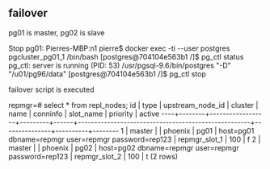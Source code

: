 ## failover

pg01 is master, pg02 is slave

Stop pg01:
Pierres-MBP:n1 pierre$ docker exec -ti --user postgres pgcluster_pg01_1 /bin/bash
[postgres@704104e563b1 /]$ pg_ctl status
pg_ctl: server is running (PID: 53)
/usr/pgsql-9.6/bin/postgres "-D" "/u01/pg96/data"
[postgres@704104e563b1 /]$ pg_ctl stop

failover script is executed

repmgr=# select * from repl_nodes;
 id |  type  | upstream_node_id | cluster | name |                      conninfo                       |   slot_name   | priority | active 
----+--------+------------------+---------+------+-----------------------------------------------------+---------------+----------+--------
  1 | master |                  | phoenix | pg01 | host=pg01 dbname=repmgr user=repmgr password=rep123 | repmgr_slot_1 |      100 | f
  2 | master |                  | phoenix | pg02 | host=pg02 dbname=repmgr user=repmgr password=rep123 | repmgr_slot_2 |      100 | t
(2 rows)


